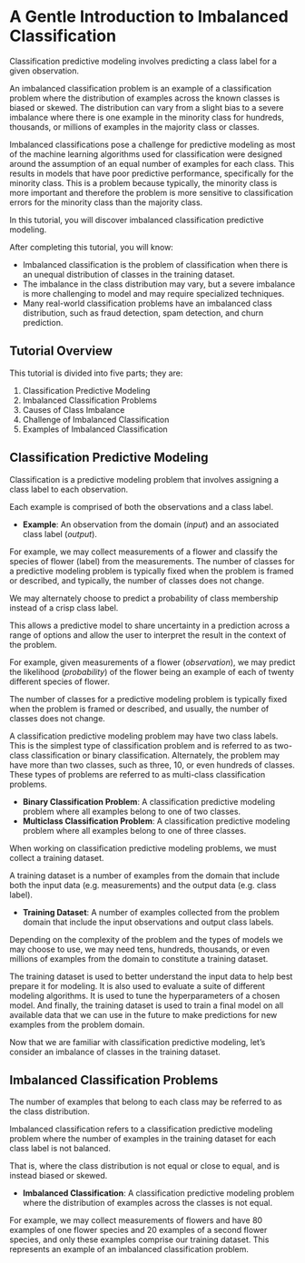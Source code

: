 # A Gentle Introduction to Imbalanced Classification

Classification predictive modeling involves predicting a class label for a given observation.

An imbalanced classification problem is an example of a classification problem where the distribution of examples across the known classes is biased or skewed. The distribution can vary from a slight bias to a severe imbalance where there is one example in the minority class for hundreds, thousands, or millions of examples in the majority class or classes.

Imbalanced classifications pose a challenge for predictive modeling as most of the machine learning algorithms used for classification were designed around the assumption of an equal number of examples for each class. This results in models that have poor predictive performance, specifically for the minority class. This is a problem because typically, the minority class is more important and therefore the problem is more sensitive to classification errors for the minority class than the majority class.

In this tutorial, you will discover imbalanced classification predictive modeling.

After completing this tutorial, you will know:

- Imbalanced classification is the problem of classification when there is an unequal distribution of classes in the training dataset.
- The imbalance in the class distribution may vary, but a severe imbalance is more challenging to model and may require specialized techniques.
- Many real-world classification problems have an imbalanced class distribution, such as fraud detection, spam detection, and churn prediction.

## Tutorial Overview

This tutorial is divided into five parts; they are:

1. Classification Predictive Modeling
2. Imbalanced Classification Problems
3. Causes of Class Imbalance
4. Challenge of Imbalanced Classification
5. Examples of Imbalanced Classification

## Classification Predictive Modeling

Classification is a predictive modeling problem that involves assigning a class label to each observation.

Each example is comprised of both the observations and a class label.

- **Example**: An observation from the domain (*input*) and an associated class label (*output*).

For example, we may collect measurements of a flower and classify the species of flower (label) from the measurements. The number of classes for a predictive modeling problem is typically fixed when the problem is framed or described, and typically, the number of classes does not change.

We may alternately choose to predict a probability of class membership instead of a crisp class label.

This allows a predictive model to share uncertainty in a prediction across a range of options and allow the user to interpret the result in the context of the problem.

For example, given measurements of a flower (*observation*), we may predict the likelihood (*probability*) of the flower being an example of each of twenty different species of flower.

The number of classes for a predictive modeling problem is typically fixed when the problem is framed or described, and usually, the number of classes does not change.

A classification predictive modeling problem may have two class labels. This is the simplest type of classification problem and is referred to as two-class classification or binary classification. Alternately, the problem may have more than two classes, such as three, 10, or even hundreds of classes. These types of problems are referred to as multi-class classification problems.

- **Binary Classification Problem**: A classification predictive modeling problem where all examples belong to one of two classes.
- **Multiclass Classification Problem**: A classification predictive modeling problem where all examples belong to one of three classes.

When working on classification predictive modeling problems, we must collect a training dataset.

A training dataset is a number of examples from the domain that include both the input data (e.g. measurements) and the output data (e.g. class label).

- **Training Dataset**: A number of examples collected from the problem domain that include the input observations and output class labels.

Depending on the complexity of the problem and the types of models we may choose to use, we may need tens, hundreds, thousands, or even millions of examples from the domain to constitute a training dataset.

The training dataset is used to better understand the input data to help best prepare it for modeling. It is also used to evaluate a suite of different modeling algorithms. It is used to tune the hyperparameters of a chosen model. And finally, the training dataset is used to train a final model on all available data that we can use in the future to make predictions for new examples from the problem domain.

Now that we are familiar with classification predictive modeling, let’s consider an imbalance of classes in the training dataset.

## Imbalanced Classification Problems

The number of examples that belong to each class may be referred to as the class distribution.

Imbalanced classification refers to a classification predictive modeling problem where the number of examples in the training dataset for each class label is not balanced.

That is, where the class distribution is not equal or close to equal, and is instead biased or skewed.

- **Imbalanced Classification**: A classification predictive modeling problem where the distribution of examples across the classes is not equal.

For example, we may collect measurements of flowers and have 80 examples of one flower species and 20 examples of a second flower species, and only these examples comprise our training dataset. This represents an example of an imbalanced classification problem.

